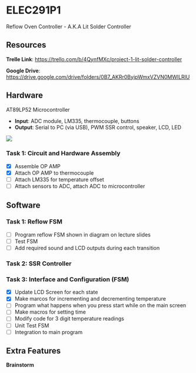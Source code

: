 # ELEC291P1
Reflow Oven Controller - A.K.A Lit Solder Controller

## Resources

**Trelle Link**: https://trello.com/b/4QynfMXc/project-1-lit-solder-controller

**Google Drive**: https://drive.google.com/drive/folders/0B7_AKRr0ByjpWmxVZVN0MWlLRlU

## Hardware

AT89LP52 Microcontroller

- **Input**: ADC module, LM335, thermocouple, buttons
- **Output**: Serial to PC (via USB), PWM SSR control, speaker, LCD, LED

![](doc/Hardware.svg?raw=true)

### Task 1: Circuit and Hardware Assembly

- [x] Assemble OP AMP
- [x] Attach OP AMP to thermocouple
- [ ] Attach LM335 for temperature offset
- [ ] Attach sensors to ADC, attach ADC to microcontroller

## Software

### Task 1: Reflow FSM

- [ ] Program reflow FSM shown in diagram on lecture slides
- [ ] Test FSM
- [ ] Add required sound and LCD outputs during each transition

### Task 2: SSR Controller

### Task 3: Interface and Configuration (FSM)

- [x] Update LCD Screen for each state
- [x] Make marcos for incrementing and decrementing temperature
- [ ] Program what happens when you press start while on the main screen
- [ ] Make macros for setting time
- [ ] Modify code for 3 digit temperature readings
- [ ] Unit Test FSM
- [ ] Integration to main program

## Extra Features

**Brainstorm**
